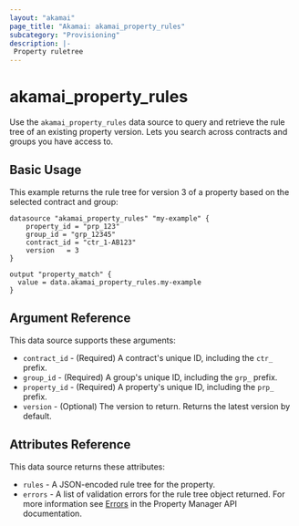 ```yaml
---
layout: "akamai"
page_title: "Akamai: akamai_property_rules"
subcategory: "Provisioning"
description: |-
 Property ruletree
---
```


# akamai_property_rules


Use the `akamai_property_rules` data source to query and retrieve the rule tree of an existing property version.  Lets you 
search across contracts and groups you have access to.


## Basic Usage

This example returns the rule tree for version 3 of a property based on the selected contract and group:

```hcl-terraform
datasource "akamai_property_rules" "my-example" {
    property_id = "prp_123"
    group_id = "grp_12345"
    contract_id = "ctr_1-AB123"
    version   = 3
}

output "property_match" {
  value = data.akamai_property_rules.my-example
}
```

## Argument Reference

This data source supports these arguments:

* `contract_id` - (Required) A contract's unique ID, including the `ctr_` prefix. 
* `group_id` - (Required) A group's unique ID, including the `grp_` prefix.
* `property_id` - (Required) A property's unique ID, including the `prp_` prefix. 
* `version` - (Optional) The version to return. Returns the latest version by default.

## Attributes Reference

This data source returns these attributes:

* `rules` - A JSON-encoded rule tree for the property.
* `errors` - A list of validation errors for the rule tree object returned. For more information see [Errors](https://developer.akamai.com/api/core_features/property_manager/v1.html#errors) in the Property Manager API documentation.
